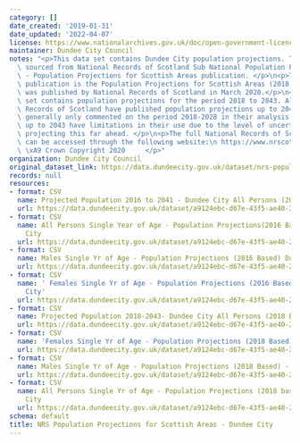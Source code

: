 ```yaml
---
category: []
date_created: '2019-01-31'
date_updated: '2022-04-07'
license: https://www.nationalarchives.gov.uk/doc/open-government-licence/version/3/
maintainer: Dundee City Council
notes: "<p>This data set contains Dundee City population projections. The data is\
  \ sourced from National Records of Scotland Sub National Population Projections\
  \ - Population Projections for Scottish Areas publication. </p>\n<p>The most recent\
  \ publication is the Population Projections for Scottish Areas (2018 based) which\
  \ was published by National Records of Scotland in March 2020.</p>\n<p>The data\
  \ set contains population projections for the period 2018 to 2043. Although National\
  \ Records of Scotland have published population projections up to 2043 they have\
  \ generally only commented on the period 2018-2028 in their analysis. Projections\
  \ up to 2043 have limitations in their use due to the level of uncertainty with\
  \ projecting this far ahead. </p>\n<p>The full National Records of Scotland publication\
  \ can be accessed through the following website:\n https://www.nrscotland.gov.uk/statistics-and-data/statistics/statistics-by-theme/population/population-projections/sub-national-population-projections/2018-based\n\
  \ \xA9 Crown Copyright 2020     </p>"
organization: Dundee City Council
original_dataset_link: https://data.dundeecity.gov.uk/dataset/nrs-population-projections-dundee-city
records: null
resources:
- format: CSV
  name: Projected Population 2016 to 2041 - Dundee City All Persons (2016 Based Projections)
  url: https://data.dundeecity.gov.uk/dataset/a9124ebc-d67e-43f5-ae40-22a421d449d5/resource/c9248dbf-3fe9-4b40-897d-3329bc491e64/download/dundee_projected_population.csv
- format: CSV
  name: All Persons Single Year of Age - Population Projections(2016 Based)- Dundee
    City
  url: https://data.dundeecity.gov.uk/dataset/a9124ebc-d67e-43f5-ae40-22a421d449d5/resource/bbaf15d7-ef0e-43b1-8ba4-cfe4d969730b/download/dundee_projections_persons_singleyrage.csv
- format: CSV
  name: Males Single Yr of Age - Population Projections (2016 Based) Dundee City
  url: https://data.dundeecity.gov.uk/dataset/a9124ebc-d67e-43f5-ae40-22a421d449d5/resource/6b66b565-70fc-472f-93dc-d18f80df2053/download/dundee_projections_males_singleyrage.csv
- format: CSV
  name: ' Females Single Yr of Age - Population Projections (2016 Based) - Dundee
    City'
  url: https://data.dundeecity.gov.uk/dataset/a9124ebc-d67e-43f5-ae40-22a421d449d5/resource/64c958d3-e5f0-43ef-843f-f26e0ada323c/download/dundee_projections_females_singleyrage.csv
- format: CSV
  name: Projected Population 2018-2043- Dundee City All Persons (2018 Based Projections)
  url: https://data.dundeecity.gov.uk/dataset/a9124ebc-d67e-43f5-ae40-22a421d449d5/resource/abdd7955-eeb7-418f-a118-b24763694547/download/dundee_persons.csv
- format: CSV
  name: 'Females Single Yr of Age - Population Projections (2018 Based) - Dundee City '
  url: https://data.dundeecity.gov.uk/dataset/a9124ebc-d67e-43f5-ae40-22a421d449d5/resource/d55a21b7-7863-4454-ad69-f2b3e0cf423f/download/dundee_females_single_yr_age.csv
- format: CSV
  name: Males Single Yr of Age - Population Projections (2018 Based) - Dundee City
  url: https://data.dundeecity.gov.uk/dataset/a9124ebc-d67e-43f5-ae40-22a421d449d5/resource/51468b41-7ed4-4a75-8935-ae4215aad335/download/dundee_males_single_yr_age.csv
- format: CSV
  name: All Persons Single Yr of Age - Population Projections (2018 based) - Dundee
    City
  url: https://data.dundeecity.gov.uk/dataset/a9124ebc-d67e-43f5-ae40-22a421d449d5/resource/584ac7e3-c710-4a4c-95b9-901797039f05/download/dundee_persons_single_yr_age.csv
schema: default
title: NRS Population Projections for Scottish Areas - Dundee City
---
```

